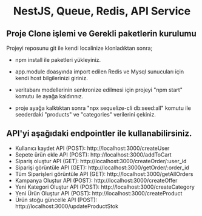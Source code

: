 <h1><p align="center"> NestJS, Queue, Redis, API Service </p></h1>


## Proje Clone işlemi ve Gerekli paketlerin kurulumu

Projeyi reposunu git ile kendi localinize klonladıktan sonra;

- npm install ile paketleri yükleyiniz.
- app.module doasyında import edilen Redis ve Mysql sunucuları için kendi host bilgilerinizi giriniz.

- veritabanı modellerinin senkronize edilmesi için projeyi "npm start" komutu ile ayağa kaldırınız.
- proje ayağa kalktıktan sonra "npx sequelize-cli db:seed:all" komutu ile seederdaki "products" ve "categories" verilerini çekiniz.


## API'yi aşağıdaki endpointler ile kullanabilirsiniz. 

- Kullanıcı kaydet          API (POST): http://localhost:3000/createUser
- Sepete ürün ekle          API (POST): http://localhost:3000/addToCart
- Sipariş oluştur           API (GET): http://localhost:3000/createOrder/:user_id
- Siparişi görüntüle        API (GET): http://localhost:3000/getOrder/:order_id
- Tüm Siparişleri görüntüle API (GET): http://localhost:3000/getAllOrders
- Kampanya Oluştur          API (POST): http://localhost:3000/createOffer
- Yeni Kategori Oluştur     API (POST): http://localhost:3000/createCategory
- Yeni Ürün Oluştur         API (POST): http://localhost:3000/createProduct
- Ürün stoğu güncelle       API (POST): http://localhost:3000/updateProductStok


